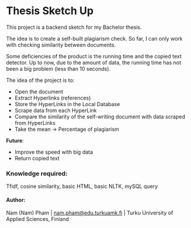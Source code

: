 # Thesis Sketch Up
This project is a backend sketch for my Bachelor thesis.   

The idea is to create a self-built plagiarism check. So far, I can only work with checking similarity between documents. 

Some deficiencies of the product is the running time and the copied text detector. Up to now, due to the amount of data, the running time has not been a big problem (less than 10 seconds). 

The idea of the project is to:
* Open the document
* Extract Hyperlinks (references)
* Store the HyperLinks in the Local Database
* Scrape data from each HyperLink
* Compare the similarity of the self-writing document with data scraped from HyperLinks
* Take the mean -> Percentage of plagiarism

**Future**:
* Improve the speed with big data
* Return copied text

### Knowledge required: 
Tfidf, cosine similarity, basic HTML, basic NLTK, mySQL query

#### Author:
Nam (Nam) Pham |
nam.pham@edu.turkuamk.fi |
Turku University of Applied Sciences, Finland


